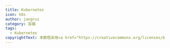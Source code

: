 ```yaml
---
title: Kubernetes
icon: k8s
author: jangrui
category: 容器
tags: 
  - Kubernetes
copyrightText: 本教程采用<a href="https://creativecommons.org/licenses/by-sa/3.0/deed.zh">知识共享 署名-相同方式共享 3.0协议</a>
---
```

